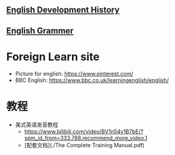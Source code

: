 ## [English Development History](https://www.englishclub.com/history-of-english/#:~:text=The%20history%20of%20the%20English,during%20the%205th%20century%20AD.&text=The%20Angles%20came%20from%20%22Englaland,and%20%22English%22%20are%20derived.)

## [English Grammer](https://baijiahao.baidu.com/s?id=1652584857673371901&wfr=spider&for=pc)

# Foreign Learn site
+ Picture for english: https://www.pinterest.com/
+ BBC English: https://www.bbc.co.uk/learningenglish/english/

# 教程
+ 美式英语发音教程
    - https://www.bilibili.com/video/BV1n54y1B7bE/?spm_id_from=333.788.recommend_more_video.1
    - [配套文档](./The Complete Training Manual.pdf)
